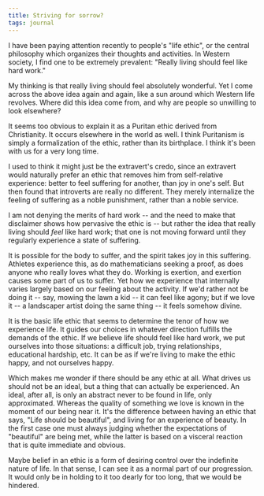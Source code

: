 ```yaml
---
title: Striving for sorrow?
tags: journal
---
```


I have been paying attention recently to people's "life ethic", or the
central philosophy which organizes their thoughts and activities.  In
Western society, I find one to be extremely prevalent: "Really living
should feel like hard work."

My thinking is that really living should feel absolutely wonderful.  Yet
I come across the above idea again and again, like a sun around which
Western life revolves.  Where did this idea come from, and why are
people so unwilling to look elsewhere?

It seems too obvious to explain it as a Puritan ethic derived from
Christianity.  It occurs elsewhere in the world as well.  I think
Puritanism is simply a formalization of the ethic, rather than its
birthplace.  I think it's been with us for a very long time.

I used to think it might just be the extravert's credo, since an
extravert would naturally prefer an ethic that removes him from
self-relative experience: better to feel suffering for another, than joy
in one's self.  But then found that introverts are really no different.
They merely internalize the feeling of suffering as a noble punishment,
rather than a noble service.

I am not denying the merits of hard work -- and the need to make that
disclaimer shows how pervasive the ethic is -- but rather the idea that
really living should *feel* like hard work; that one is not moving forward
until they regularly experience a state of suffering.

It is possible for the body to suffer, and the spirit takes joy in this
suffering.  Athletes experience this, as do mathematicians seeking a
proof, as does anyone who really loves what they do.  Working is
exertion, and exertion causes some part of us to suffer.  Yet how we
experience that internally varies largely based on our feeling about the
activity.  If we'd rather not be doing it -- say, mowing the lawn a kid
-- it can feel like agony; but if we love it -- a landscaper artist
doing the same thing -- it feels somehow divine.

It is the basic life ethic that seems to determine the tenor of how we
experience life.  It guides our choices in whatever direction fulfills
the demands of the ethic.  If we believe life should feel like hard
work, we put ourselves into those situations: a difficult job, trying
relationships, educational hardship, etc.  It can be as if we're living
to make the ethic happy, and not ourselves happy.

Which makes me wonder if there should be any ethic at all.  What drives
us should not be an ideal, but a thing that can actually be experienced.
An ideal, after all, is only an abstract never to be found in life, only
approximated.  Whereas the quality of something we love is known in the
moment of our being near it.  It's the difference between having an
ethic that says, "Life should be beautiful", and living for an
experience of beauty.  In the first case one must always judging whether
the expectations of "beautiful" are being met, while the latter is based
on a visceral reaction that is quite immediate and obvious.

Maybe belief in an ethic is a form of desiring control over the
indefinite nature of life.  In that sense, I can see it as a normal part
of our progression.  It would only be in holding to it too dearly for
too long, that we would be hindered.


